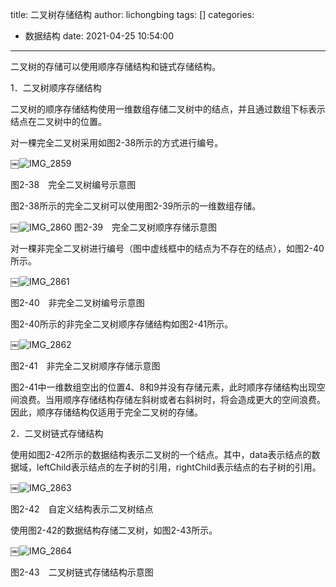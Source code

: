 title: 二叉树存储结构
author: lichongbing
tags: []
categories:
  - 数据结构
date: 2021-04-25 10:54:00
---
二叉树的存储可以使用顺序存储结构和链式存储结构。
<!--more-->

1．二叉树顺序存储结构

二叉树的顺序存储结构使用一维数组存储二叉树中的结点，并且通过数组下标表示结点在二叉树中的位置。

对一棵完全二叉树采用如图2-38所示的方式进行编号。

￼![IMG_2859](https://image.lichongbing.com/IMG_2859.JPG)

图2-38　完全二叉树编号示意图

图2-38所示的完全二叉树可以使用图2-39所示的一维数组存储。

￼![IMG_2860](https://image.lichongbing.com/IMG_2860.JPG)
图2-39　完全二叉树顺序存储示意图

对一棵非完全二叉树进行编号（图中虚线框中的结点为不存在的结点），如图2-40所示。

￼![IMG_2861](https://image.lichongbing.com/IMG_2861.JPG)

图2-40　非完全二叉树编号示意图

图2-40所示的非完全二叉树顺序存储结构如图2-41所示。

￼![IMG_2862](https://image.lichongbing.com/IMG_2862.JPG)

图2-41　非完全二叉树顺序存储示意图

图2-41中一维数组空出的位置4、8和9并没有存储元素，此时顺序存储结构出现空间浪费。当用顺序存储结构存储左斜树或者右斜树时，将会造成更大的空间浪费。因此，顺序存储结构仅适用于完全二叉树的存储。

2．二叉树链式存储结构

使用如图2-42所示的数据结构表示二叉树的一个结点。其中，data表示结点的数据域，leftChild表示结点的左子树的引用，rightChild表示结点的右子树的引用。

￼![IMG_2863](https://image.lichongbing.com/IMG_2863.JPG)

图2-42　自定义结构表示二叉树结点

使用图2-42的数据结构存储二叉树，如图2-43所示。

￼![IMG_2864](https://image.lichongbing.com/IMG_2864.JPG)

图2-43　二叉树链式存储结构示意图